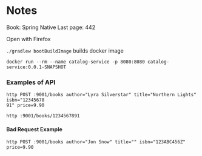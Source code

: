 # Notes
Book: Spring Native
Last page: 442


Open with Firefox

`./gradlew bootBuildImage` builds docker image 

`docker run --rm --name catalog-service -p 8080:8080 catalog-service:0.0.1-SNAPSHOT`


### Examples of API

```agsl
http POST :9001/books author="Lyra Silverstar" title="Northern Lights" isbn="12345678
91" price=9.90
```

```agsl
http :9001/books/1234567891
```

#### Bad Request Example

```agsl
http POST :9001/books author="Jon Snow" title="" isbn="123ABC456Z" price=9.90
```